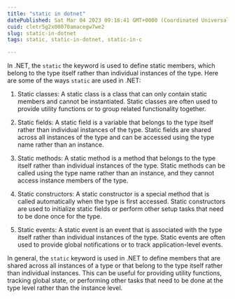 ```yaml
---
title: "static in dotnet"
datePublished: Sat Mar 04 2023 09:18:41 GMT+0000 (Coordinated Universal Time)
cuid: cletr5g2x00070amacegw7we2
slug: static-in-dotnet
tags: static, static-in-dotnet, static-in-c

---
```


In .NET, the `static` the keyword is used to define static members, which belong to the type itself rather than individual instances of the type. Here are some of the ways `static` are used in .NET:

1. Static classes: A static class is a class that can only contain static members and cannot be instantiated. Static classes are often used to provide utility functions or to group related functionality together.
    
2. Static fields: A static field is a variable that belongs to the type itself rather than individual instances of the type. Static fields are shared across all instances of the type and can be accessed using the type name rather than an instance.
    
3. Static methods: A static method is a method that belongs to the type itself rather than individual instances of the type. Static methods can be called using the type name rather than an instance, and they cannot access instance members of the type.
    
4. Static constructors: A static constructor is a special method that is called automatically when the type is first accessed. Static constructors are used to initialize static fields or perform other setup tasks that need to be done once for the type.
    
5. Static events: A static event is an event that is associated with the type itself rather than individual instances of the type. Static events are often used to provide global notifications or to track application-level events.
    

In general, the `static` keyword is used in .NET to define members that are shared across all instances of a type or that belong to the type itself rather than individual instances. This can be useful for providing utility functions, tracking global state, or performing other tasks that need to be done at the type level rather than the instance level.